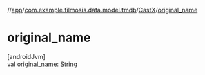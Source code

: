 //[app](../../../index.md)/[com.example.filmosis.data.model.tmdb](../index.md)/[CastX](index.md)/[original_name](original_name.md)

# original_name

[androidJvm]\
val [original_name](original_name.md): [String](https://kotlinlang.org/api/latest/jvm/stdlib/kotlin/-string/index.html)

